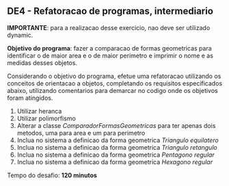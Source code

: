 ## DE4 - Refatoracao de programas, intermediario

**IMPORTANTE**: para a realizacao desse exercicio, nao deve ser utilizado dynamic.

**Objetivo do programa**: fazer a comparacao de formas geometricas para identificar o de maior area e o de maior
perimetro e imprimir o nome e as medidas desses objetos.

Considerando o objetivo do programa, efetue uma refatoracao utilizando os conceitos de orientacao a objetos, completando
os requisitos especificados abaixo, utilizando comentarios para demarcar no codigo onde os objetivos foram atingidos.

1. Utilizar heranca
2. Utilizar polimorfismo
3. Alterar a classe _ComparadorFormasGeometricas_ para ter apenas dois metodos, uma para area e um para perimetro
4. Inclua no sistema a definicao da forma geometrica _Triangulo equilatero_
5. Inclua no sistema a definicao da forma geometrica _Triangulo retangulo_
6. Inclua no sistema a definicao da forma geometrica _Pentagono regular_
7. Inclua no sistema a definicao da forma geometrica _Hexagono regular_

Tempo do desafio: __120 minutos__